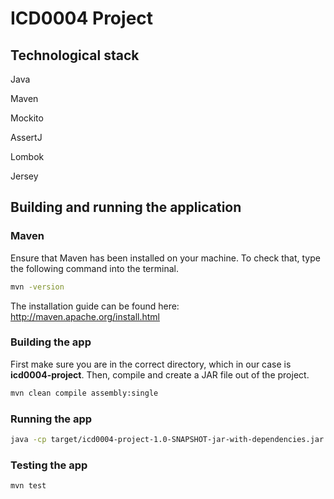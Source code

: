 # ICD0004 Project

## Technological stack
Java

Maven

Mockito

AssertJ

Lombok

Jersey

## Building and running the application

### Maven

Ensure that Maven has been installed on your machine. To check that, type the following command
into the terminal.
 ```bash
mvn -version
 ```
The installation guide can be found here: http://maven.apache.org/install.html

### Building the app

First make sure you are in the correct directory, which in our case is **icd0004-project**.
Then, compile and create a JAR file out of the project.
 ```bash
mvn clean compile assembly:single
 ```

### Running the app
  ```bash
java -cp target/icd0004-project-1.0-SNAPSHOT-jar-with-dependencies.jar ee.icd0004.mavozd.Main
  ```

### Testing the app
  ```bash
mvn test
  ```


